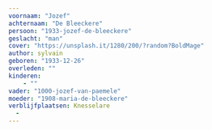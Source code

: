 ```yaml
---
voornaam: "Jozef"
achternaam: "De Bleeckere"
persoon: "1933-jozef-de-bleeckere"
geslacht: "man"
cover: "https://unsplash.it/1280/200/?random?BoldMage"
author: sylvain
geboren: "1933-12-26"
overleden: ""
kinderen:
    - ""
vader: "1000-jozef-van-paemele"
moeder: "1908-maria-de-bleeckere"   
verblijfplaatsen: Knesselare
  -
---
```











